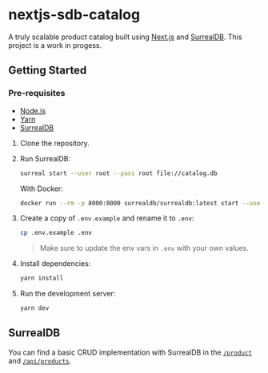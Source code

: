 # nextjs-sdb-catalog

A truly scalable product catalog built using [Next.js](https://nextjs.org/) and [SurrealDB](https://surrealdb.com/). This project is a work in progess.

## Getting Started

### Pre-requisites

- [Node.js](https://nodejs.org/en/)
- [Yarn](https://yarnpkg.com/)
- [SurrealDB](https://surrealdb.com/install)

1. Clone the repository.

2. Run SurrealDB:

    ```bash
    surreal start --user root --pass root file://catalog.db 
    ```

    With Docker:

    ```bash
    docker run --rm -p 8000:8000 surrealdb/surrealdb:latest start --user root --pass root file://catalog.db
    ```

2. Create a copy of `.env.example` and rename it to `.env`:

    ```bash
    cp .env.example .env
    ```

    > Make sure to update the env vars in `.env` with your own values.

3. Install dependencies:

    ```bash
    yarn install
    ```
4. Run the development server:

    ```bash
    yarn dev
    ```

## SurrealDB

You can find a basic CRUD implementation with SurrealDB in the [`/product`](./src/pages/product.tsx) and [`/api/products`](./src/pages/api).
